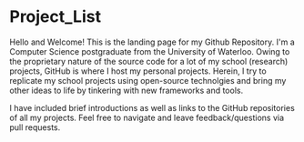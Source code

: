 # Project_List

Hello and Welcome!
This is the landing page for my Github Repository. I'm a Computer Science postgraduate from the University of Waterloo. Owing to the proprietary nature of the source code for a lot of my school (research) projects, GitHub is where I host my personal projects. Herein, I try to replicate my school projects using open-source technolgies and bring my other ideas to life by tinkering with new frameworks and tools.

I have included brief introductions as well as links to the GitHub repositories of all my projects. Feel free to navigate and leave feedback/questions via pull requests.
